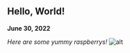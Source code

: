 ## Hello, World!
**June 30, 2022**

*Here are some yummy raspberrys!*
![alt](https://upload.wikimedia.org/wikipedia/commons/thumb/2/2b/Raspberries_%28Rubus_idaeus%29.jpg/1200px-Raspberries_%28Rubus_idaeus%29.jpg) 
